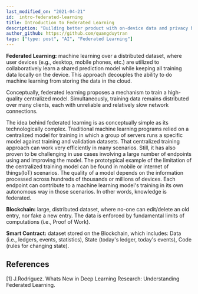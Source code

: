 ```yaml
---
last_modified_on: "2021-04-21"
id:  intro-federated-learning
title: Introduction to Federated Learning
description: "Building better product with on-device data and privacy by default."
author_github: https://github.com/quangduytran
tags: ["type: post", "AI", "Federated Learning"]
---
```


**Federated Learning:** machine learning over a distributed dataset, where user devices (e.g., desktop, mobile phones, etc.) are utilized to collaboratively learn a shared prediction model while keeping all training data locally on the device. This approach decouples the ability to do machine learning from storing the data in the cloud.

Conceptually, federated learning proposes a mechanism to train a high-quality centralized model. Simultaneously, training data remains distributed over many clients, each with unreliable and relatively slow network connections.

The idea behind federated learning is as conceptually simple as its technologically complex. Traditional machine learning programs relied on a centralized model for training in which a group of servers runs a specific model against training and validation datasets. That centralized training approach can work very efficiently in many scenarios. Still, it has also proven to be challenging in use cases involving a large number of endpoints using and improving the model. The prototypical example of the limitation of the centralized training model can be found in mobile or internet of things(IoT) scenarios. The quality of a model depends on the information processed across hundreds of thousands or millions of devices. Each endpoint can contribute to a machine learning model's training in its own autonomous way in those scenarios. In other words, knowledge is federated.

**Blockchain:** large, distributed dataset, where no-one can edit/delete an old entry, nor fake a new entry. The data is enforced by fundamental limits of computations (i.e., Proof of Work).

**Smart Contract:** dataset stored on the Blockchain, which includes: Data (i.e., ledgers, events, statistics), State (today's ledger, today's events), Code (rules for changing state).

## References
[1] J.Rodriguez. Whats New in Deep Learning Research: Understanding Federated Learning.
